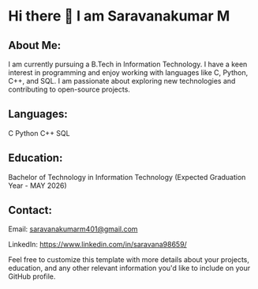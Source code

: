 # Hi there 👋 I am Saravanakumar M

## About Me:
I am currently pursuing a B.Tech in Information Technology. I have a keen interest in programming and enjoy working with languages like C, Python, C++, and SQL. I am passionate about exploring new technologies and contributing to open-source projects.

## Languages:

C
Python
C++
SQL



## Education:

Bachelor of Technology in Information Technology (Expected Graduation Year - MAY 2026)

## Contact:

Email: saravanakumarm401@gmail.com

LinkedIn: https://www.linkedin.com/in/saravana98659/

Feel free to customize this template with more details about your projects, education, and any other relevant information you'd like to include on your GitHub profile.
